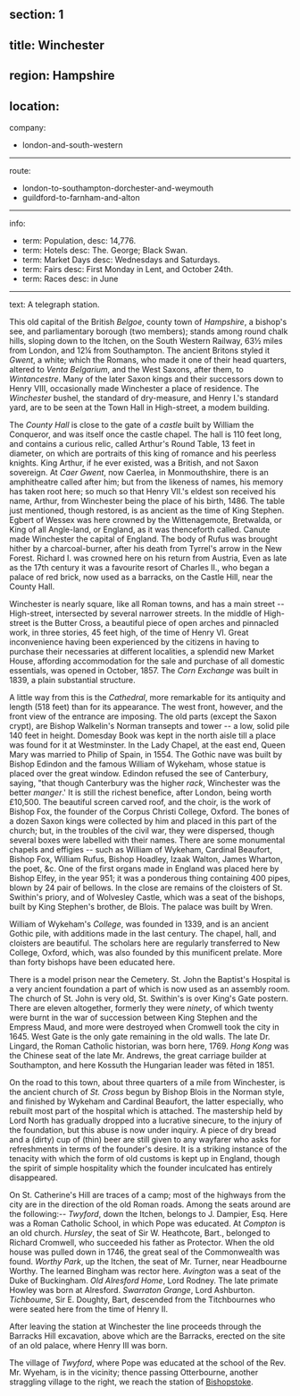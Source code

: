 ﻿section: 1
----
title: Winchester
----
region: Hampshire
----
location: 
----
company:
- london-and-south-western
----
route:
- london-to-southampton-dorchester-and-weymouth
- guildford-to-farnham-and-alton
----
info:
- term: Population,
  desc: 14,776.
- term: Hotels
  desc: The. George; Black Swan.
- term: Market Days
  desc: Wednesdays and Saturdays.
- term: Fairs
  desc: First Monday in Lent, and October 24th.
- term: Races
  desc: in June
----
text: A telegraph station.

This old capital of the British *Belgoe*, county town of *Hampshire*, a bishop's see, and parliamentary borough (two members); stands among round chalk hills, sloping down to the Itchen, on the South Western Railway, 63½ miles from London, and 12¼ from Southampton. The ancient Britons styled it *Gwent*, a white; which the Romans, who made it one of their head quarters, altered to *Venta Belgarium*, and the West Saxons, after them, to *Wintancestre*. Many of the later Saxon kings and their successors down to Henry VIII, occasionally made Winchester a place of residence. The *Winchester* bushel, the standard of dry-measure, and Henry I.'s standard yard, are to be seen at the Town Hall in High-street, a modem building.

The *County Hall* is close to the gate of a *castle* built by William the Conqueror, and was itself once the castle chapel. The hall is 110 feet long, and contains a curious relic, called Arthur's Round Table, 13 feet in diameter, on which are portraits of this king of romance and his peerless knights. King Arthur, if he ever existed, was a British, and not Saxon sovereign. At *Caer Gwent*, now Caerlea, in Monmouthshire, there is an amphitheatre called after him; but from the likeness of names, his memory has taken root here; so much so that Henry VII.'s eldest son received his name, Arthur, from Winchester being the place of his birth, 1486. The table just mentioned, though restored, is as ancient as the time of King Stephen. Egbert of Wessex was here crowned by the Wittenagemote, Bretwalda, or King of all Angle-land, or England, as it was thenceforth called. Canute made Winchester the capital of England. The body of Rufus was brought hither by a charcoal-burner, after his death from Tyrrel's arrow in the New Forest. Richard I. was crowned here on his return from Austria, Even as late as the 17th century it was a favourite resort of Charles II., who began a palace of red brick, now used as a barracks, on the Castle Hill, near the County Hall.

Winchester is nearly square, like all Roman towns, and has a main street -- High-street, intersected by several narrower streets. In the middle of High-street is the Butter Cross, a beautiful piece of open arches and pinnacled work, in three stories, 45 feet high, of the time of Henry VI. Great inconvenience having been experienced by the citizens in having to purchase their necessaries at different localities, a splendid new Market House, affording accommodation for the sale and purchase of all domestic essentials, was opened in October, 1857. The *Corn Exchange* was built in 1839, a plain substantial structure.

A little way from this is the *Cathedral*, more remarkable for its antiquity and length (518 feet) than for its appearance. The west front, however, and the front view of the entrance are imposing. The old parts (except the Saxon crypt), are Bishop Walkelin's Norman transepts and tower -- a low, solid pile 140 feet in height. Domesday Book was kept in the north aisle till a place was found for it at Westminster. In the Lady Chapel, at the east end, Queen Mary was married to Philip of Spain, in 1554. The Gothic nave was built by Bishop Edindon and the famous William of Wykeham, whose statue is placed over the great window. Edindon refused the see of Canterbury, saying, "that though Canterbury was the higher *rack*, Winchester was the better *manger*.' It is still the richest benefice, after London, being worth £10,500. The beautiful screen carved roof, and the choir, is the work of Bishop Fox, the founder of the Corpus Christi College, Oxford. The bones of a dozen Saxon kings were collected by him and placed in this part of the church; but, in the troubles of the civil war, they were dispersed, though several boxes were labelled with their names. There are some monumental chapels and effigies -- such as William of Wykeham, Cardinal Beaufort, Bishop Fox, William Rufus, Bishop Hoadley, Izaak Walton, James Wharton, the poet, &c. One of the first organs made in England was placed here by Bishop Elfey, in the year 951; it was a ponderous thing containing 400 pipes, blown by 24 pair of bellows. In the close are remains of the cloisters of St. Swithin's priory, and of Wolvesley Castle, which was a seat of the bishops, built by King Stephen's brother, de Blois. The palace was built by Wren.

William of Wykeham's *College*, was founded in 1339, and is an ancient Gothic pile, with additions made in the last century. The chapel, hall, and cloisters are beautiful. The scholars here are regularly transferred to New College, Oxford, which, was also founded by this munificent prelate. More than forty bishops have been educated here.

There is a model prison near the Cemetery. St. John the Baptist's Hospital is a very ancient foundation a part of which is now used as an assembly room. The church of St. John is very old, St. Swithin's is over King's Gate postern. There are eleven altogether, formerly they were *ninety*, of which twenty were burnt in the war of succession between King Stephen and the Empress Maud, and more were destroyed when Cromwell took the city in 1645. West Gate is the only gate remaining in the old walls. The late Dr. Lingard, the Roman Catholic historian, was born here, 1769. *Hong Kong* was the Chinese  seat of the late Mr. Andrews, the great carriage builder at Southampton, and here Kossuth the Hungarian leader was fêted in 1851.

On the road to this town, about three quarters of a mile from Winchester, is the ancient church of *St. Cross* begun by Bishop Blois in the Norman style, and finished by Wykeham and Cardinal Beaufort, the latter especially, who rebuilt most part of the hospital which is attached. The mastership held by Lord North has gradually dropped into a lucrative sinecure, to the injury of the foundation, but this abuse is now under inquiry. A piece of dry bread and a (dirty) cup of (thin) beer are still given to any wayfarer who asks for refreshments in terms of the founder's desire. It is a striking instance of the tenacity with which the form of old customs is kept up in England, though the spirit of simple hospitality which the founder inculcated has entirely disappeared.

On St. Catherine's Hill are traces of a camp; most of the highways from the city are in the direction of the old Roman roads. Among the seats around are the following:-- *Twyford*, down the Itchen, belongs to J. Dampier, Esq. Here was a Roman Catholic School, in which Pope was educated. At *Compton* is an old church. *Hursley*, the seat of Sir W. Heathcote, Bart., belonged to Richard Cromwell, who succeeded his father as Protector. When the old house was pulled down in 1746, the great seal of the Commonwealth was found. *Worthy Park*, up the Itchen, the seat of Mr. Turner, near Headbourne Worthy. The learned Bingham was rector here. *Avington* was a seat of the Duke of Buckingham. *Old Alresford Home*, Lord Rodney. The late primate Howley was born at Alresford. *Swarraton Grange*, Lord Ashburton. *Tichboume*, Sir E. Doughty, Bart, descended from the Titchbournes who were seated here from the time of Henry II.

After leaving the station at Winchester the line proceeds through the Barracks Hill excavation, above which are the Barracks, erected on the site of an old palace, where Henry III was born.

The village of *Twyford*, where Pope was educated at the school of the Rev. Mr. Wyeham, is in the vicinity; thence passing Otterbourne, another straggling village to the right, we reach the station of [Bishopstoke](/stations/bishopstoke).
